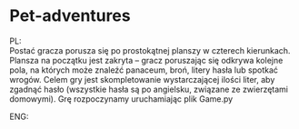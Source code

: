 # Pet-adventures
PL: </br>
Postać gracza porusza się po prostokątnej planszy w czterech kierunkach. Plansza na początku jest zakryta – gracz poruszając się odkrywa kolejne pola, na których może znaleźć panaceum, broń, litery hasła lub spotkać wrogów. Celem gry jest skompletowanie wystarczającej ilości liter, aby zgadnąć hasło (wszystkie hasła są po angielsku, związane ze zwierzętami domowymi).
Grę rozpoczynamy uruchamiając plik Game.py 

ENG: </br>
